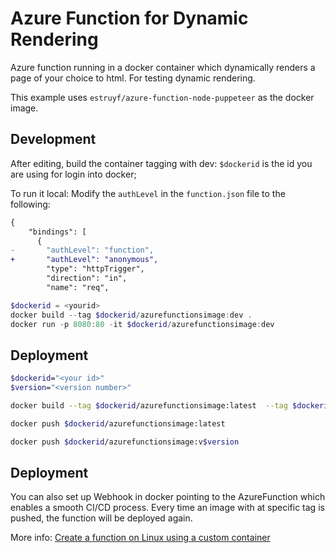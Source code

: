# Azure Function for Dynamic Rendering
Azure function running in a docker container which dynamically renders a page of your choice to html. For testing dynamic rendering.

This example uses `estruyf/azure-function-node-puppeteer` as the docker image.


## Development

After editing, build the container tagging with dev:
`$dockerid` is the id you are using for login into docker;

To run it local:
Modify the `authLevel` in the `function.json` file to the following:

```diff
{
    "bindings": [
      {
-       "authLevel": "function",
+       "authLevel": "anonymous",
        "type": "httpTrigger",
        "direction": "in",
        "name": "req",
```

```powershell
$dockerid = <yourid>
docker build --tag $dockerid/azurefunctionsimage:dev .
docker run -p 8080:80 -it $dockerid/azurefunctionsimage:dev
```

## Deployment

```bash
$dockerid="<your id>"
$version="<version number>"

docker build --tag $dockerid/azurefunctionsimage:latest  --tag $dockerid/azurefunctionsimage:v$version .

docker push $dockerid/azurefunctionsimage:latest

docker push $dockerid/azurefunctionsimage:v$version
```
## Deployment

You can also set up Webhook in docker pointing to the AzureFunction which enables a smooth CI/CD process. Every time an image with at specific tag is pushed, the function will be deployed again.  

More info: [Create a function on Linux using a custom container](https://docs.microsoft.com/en-us/azure/azure-functions/functions-create-function-linux-custom-image?tabs=portal%2Cbash&pivots=programming-language-typescript#push-the-image-to-docker-hub)
